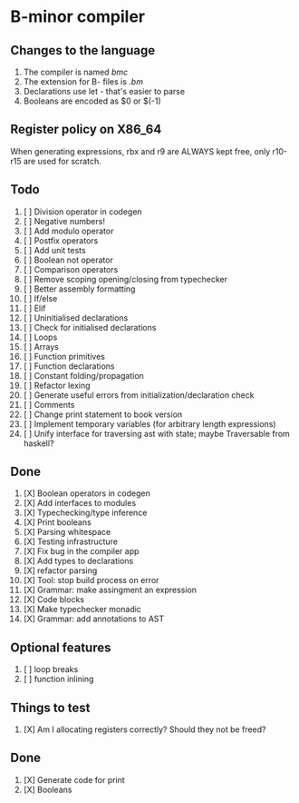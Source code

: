 # B-minor compiler

## Changes to the language
1. The compiler is named *bmc*
2. The extension for B- files is *.bm*
3. Declarations use let - that's easier to parse
4. Booleans are encoded as $0 or $(-1)

## Register policy on X86_64
When generating expressions, rbx and r9 are ALWAYS kept free,
only r10-r15 are used for scratch.

## Todo
1. [ ] Division operator in codegen
2. [ ] Negative numbers!
3. [ ] Add modulo operator
4. [ ] Postfix operators
5. [ ] Add unit tests
6. [ ] Boolean not operator
7. [ ] Comparison operators
8. [ ] Remove scoping opening/closing from typechecker
9. [ ] Better assembly formatting
10. [ ] If/else
11. [ ] Elif
12. [ ] Uninitialised declarations
13. [ ] Check for initialised declarations
14. [ ] Loops
15. [ ] Arrays
16. [ ] Function primitives
17. [ ] Function declarations
18. [ ] Constant folding/propagation
19. [ ] Refactor lexing
20. [ ] Generate useful errors from initialization/declaration check
21. [ ] Comments
22. [ ] Change print statement to book version
23. [ ] Implement temporary variables (for arbitrary length expressions)
24. [ ] Unify interface for traversing ast with state; maybe Traversable from haskell?

## Done
1. [X] Boolean operators in codegen
2. [X] Add interfaces to modules
3. [X] Typechecking/type inference
4. [X] Print booleans
5. [X] Parsing whitespace
6. [X] Testing infrastructure
7. [X] Fix bug in the compiler app
8. [X] Add types to declarations
9. [X] refactor parsing
10. [X] Tool: stop build process on error
11. [X] Grammar: make assingment an expression
12. [X] Code blocks
13. [X] Make typechecker monadic
14. [X] Grammar: add annotations to AST

## Optional features
1. [ ] loop breaks
2. [ ] function inlining

## Things to test
1. [X] Am I allocating registers correctly? Should they not be freed?

## Done
1. [X] Generate code for print
2. [X] Booleans
